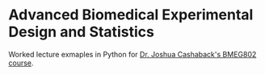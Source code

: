 # Advanced Biomedical Experimental Design and Statistics

Worked lecture exmaples in Python for [Dr. Joshua Cashaback's BMEG802 course](https://github.com/joshcash9/Statistics_BME). 
